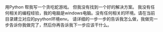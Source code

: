 用Python 帮我写一个贪吃蛇游戏。 但我没有找到一个好的解决方案。
我没有任何相关的编程经验，我的电脑是windows电脑。没有任何相关的环境。请在当前目录建立对应的pyython环境env。
请详细的一步一步的告诉我怎么做，我做完一步告诉你我做完了，然后你再告诉我下一步应该干什么。  
